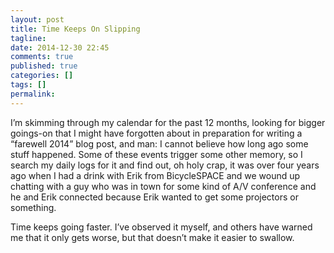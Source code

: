 ```yaml
---
layout: post
title: Time Keeps On Slipping
tagline:
date: 2014-12-30 22:45
comments: true
published: true
categories: []
tags: []
permalink:
---
```

I’m skimming through my calendar for the past 12 months, looking for bigger goings-on that I might have forgotten about in preparation for writing a “farewell 2014” blog post, and man: I cannot believe how long ago some stuff happened. Some of these events trigger some other memory, so I search my daily logs for it and find out, oh holy crap, it was over four years ago when I had a drink with Erik from BicycleSPACE and we wound up chatting with a guy who was in town for some kind of A/V conference and he and Erik connected because Erik wanted to get some projectors or something.

Time keeps going faster. I’ve observed it myself, and others have warned me that it only gets worse, but that doesn’t make it easier to swallow.

